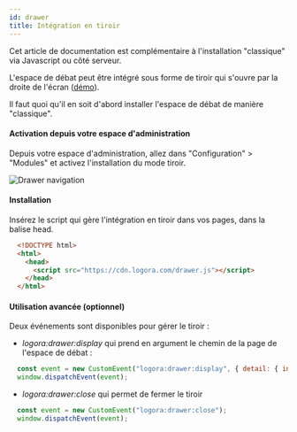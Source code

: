 ```yaml
---
id: drawer
title: Intégration en tiroir
---
```


Cet article de documentation est complémentaire à l'installation "classique" via Javascript ou côté serveur. 

L'espace de débat peut être intégré sous forme de tiroir qui s'ouvre par la droite de l'écran ([démo](https://demo.logora.fr/drawer.html)).

Il faut quoi qu'il en soit d'abord installer l'espace de débat de manière "classique". 

#### Activation depuis votre espace d'administration

Depuis votre espace d'administration, allez dans "Configuration" > "Modules" et activez l'installation du mode tiroir. 

![Drawer navigation](/img/drawernavigation.png)

#### Installation

Insérez le script qui gère l'intégration en tiroir dans vos pages, dans la balise head.

```html
  <!DOCTYPE html>
  <html>
    <head>
      <script src="https://cdn.logora.com/drawer.js"></script>
    </head>
  </html>
```
  
#### Utilisation avancée (optionnel)

Deux événements sont disponibles pour gérer le tiroir :

- *logora:drawer:display* qui prend en argument le chemin de la page de l'espace de débat :

```js
  const event = new CustomEvent("logora:drawer:display", { detail: { initialPath: "/debat/mon-debat" }});
  window.dispatchEvent(event);
```

- *logora:drawer:close* qui permet de fermer le tiroir
```js
  const event = new CustomEvent("logora:drawer:close");
  window.dispatchEvent(event);
```
